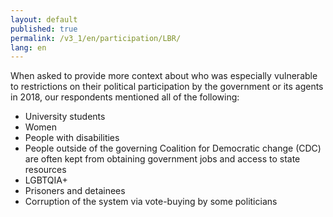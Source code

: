 ```yaml
---
layout: default
published: true
permalink: /v3_1/en/participation/LBR/
lang: en
---
```


When asked to provide more context about who was especially vulnerable to restrictions on their political participation by the government or its agents in 2018, our respondents mentioned all of the following:
-	University students
-	Women
-	People with disabilities
-	People outside of the governing Coalition for Democratic change (CDC) are often kept from obtaining government jobs and access to state resources
-	LGBTQIA+
-	Prisoners and detainees
-	Corruption of the system via vote-buying by some politicians

